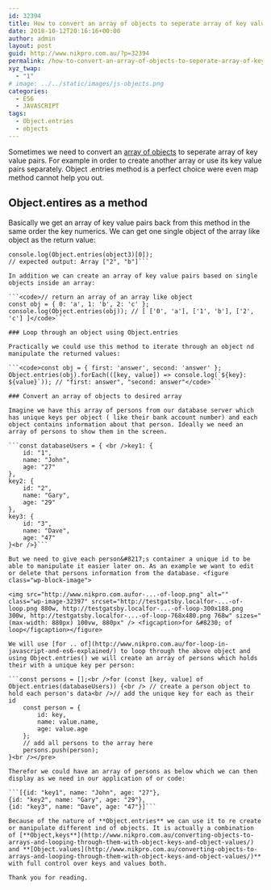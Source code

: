 ```yaml
---
id: 32394
title: How to convert an array of objects to seperate array of key value pairs using Object.entries method
date: 2018-10-12T20:16:16+00:00
author: admin
layout: post
guid: http://www.nikpro.com.au/?p=32394
permalink: /how-to-convert-an-array-of-objects-to-seperate-array-of-key-value-pairs-using-object-entries-method/
xyz_twap:
  - "1"
# image: ../../static/images/js-objects.png
categories:
  - ES6
  - JAVASCRIPT
tags:
  - Object.entries
  - objects
---
```

Sometimes we need to convert an [array of objects](http://www.nikpro.com.au/converting-objects-to-arrays-and-looping-through-them-with-object-keys-and-object-values/) to seperate array of key value pairs. For example in order to create another array or use its key value pairs separately. Object .entries method is a perfect choice were even map method cannot help you out.

## Object.entires as a method

Basically we get an array of key value pairs back from this method in the same order the key numerics. We can get one single object of the array like object as the return value:

```//  based on array keys the object woth key "2" is the first object with index 0 so it was returned here<br />const object3 = { 100: 'a', 2: 'b', 7: 'c' };
console.log(Object.entries(object3)[0]);
// expected output: Array ["2", "b"]```

In addition we can create an array of key value pairs based on single objects inside an array:

```<code>// return an array of an array like object
const obj = { 0: 'a', 1: 'b', 2: 'c' };
console.log(Object.entries(obj)); // [ ['0', 'a'], ['1', 'b'], ['2', 'c'] ]</code>```

### Loop through an object using Object.entries

Practically we could use this method to iterate through an object nd manipulate the returned values:

```<code>const obj = { first: 'answer', second: 'answer' };
Object.entries(obj).forEach(([key, value]) => console.log(`${key}: ${value}`)); // "first: answer", "second: answer"</code>```

### Convert an array of objects to desired array

Imagine we have this array of persons from our database server which has unique keys per object ( like their bank account number) and each object contains information about that person. Ideally we need an array of persons to show them in the screen. 

```const databaseUsers = { <br />key1: {
    id: "1",
    name: "John",
    age: "27"
},
key2: {
    id: "2",
    name: "Gary",
    age: "29"
},
key3: {
    id: "3",
    name: "Dave",
    age: "47"
}<br />}```

But we need to give each person&#8217;s container a unique id to be able to manipulate it easier later on. As an example we want to edit or delete that persons information from the database. <figure class="wp-block-image">

<img src="http://www.nikpro.com.aufor-...-of-loop.png" alt="" class="wp-image-32397" srcset="http://testgatsby.localfor-...-of-loop.png 880w, http://testgatsby.localfor-...-of-loop-300x188.png 300w, http://testgatsby.localfor-...-of-loop-768x480.png 768w" sizes="(max-width: 880px) 100vw, 880px" /> <figcaption>for &#8230; of loop</figcaption></figure> 

We will use [for .. of](http://www.nikpro.com.au/for-loop-in-javascript-and-es6-explained/) to loop through the above object and using Object.entries() we will create an array of persons which holds their with a unique key per person:

```const persons = [];<br />for (const [key, value] of Object.entries(databaseUsers)) {<br /> // create a person object to hold each person's data<br />// add the unique key for each as their id
    const person = {
        id: key,
        name: value.name,
        age: value.age
    };
    // add all persons to the array here
    persons.push(person);
}<br /></pre>

Therefor we could have an array of persons as below which we can then display as we need in our application of or code:

```[{id: "key1", name: "John", age: "27"}, 
{id: "key2", name: "Gary", age: "29"}, 
{id: "key3", name: "Dave", age: "47"}]```

Because of the nature of **Object.entries** we can use it to re create or manipulate different ind of objects. It is actually a combination of [**Object,keys**](http://www.nikpro.com.au/converting-objects-to-arrays-and-looping-through-them-with-object-keys-and-object-values/) and **[Object.values](http://www.nikpro.com.au/converting-objects-to-arrays-and-looping-through-them-with-object-keys-and-object-values/)** with full control over keys and values both.

Thank you for reading.